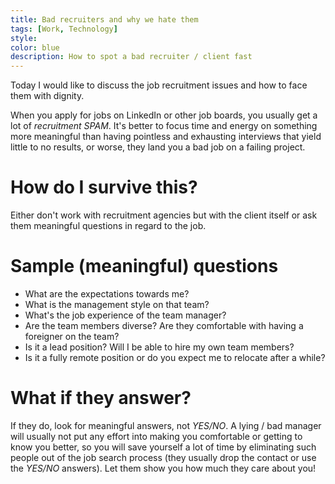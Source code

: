 ```yaml
---
title: Bad recruiters and why we hate them
tags: [Work, Technology]
style: 
color: blue
description: How to spot a bad recruiter / client fast
---
```


Today I would like to discuss the job recruitment issues and how to face them with dignity.

When you apply for jobs on LinkedIn or other job boards, you usually get a lot of *recruitment SPAM*.
It's better to focus time and energy on something more meaningful than having pointless and exhausting interviews that yield little to no results, or worse, they land you a bad job on a failing project.

# How do I survive this?

Either don't work with recruitment agencies but with the client itself or ask them meaningful questions in regard to the job.

# Sample (meaningful) questions

* What are the expectations towards me?
* What is the management style on that team?
* What's the job experience of the team manager?
* Are the team members diverse? Are they comfortable with having a foreigner on the team?
* Is it a lead position? Will I be able to hire my own team members?
* Is it a fully remote position or do you expect me to relocate after a while?

# What if they answer?

If they do, look for meaningful answers, not *YES/NO*. A lying / bad manager will usually not put any effort into making you comfortable or getting to know you better, so you will save yourself a lot of time by eliminating such people out of the job search process (they usually drop the contact or use the *YES/NO* answers). Let them show you how much they care about you!